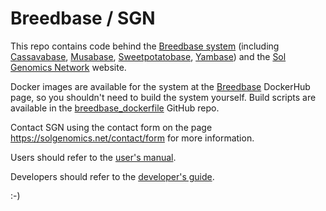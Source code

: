 Breedbase / SGN
===============

This repo contains code behind the <a href="https://breedbase.org">Breedbase system</a> (including <a href="https://cassavabase.org/">Cassavabase</a>, <a href="https://musabase.org">Musabase</a>, <a href="https://sweetpotatobase.org">Sweetpotatobase</a>, <a href="https://yambase.org">Yambase</a>) and the <a href="https://solgenomics.net/">Sol Genomics Network</a> website. 

Docker images are available for the system at the <a href="https://hub.docker.com/r/breedbase/breedbase">Breedbase</a> DockerHub page, so you shouldn't need to build the system yourself. Build scripts are available in the <a href="https://github.com/solgenomics/breedbase_dockerfile">breedbase_dockerfile</a> GitHub repo.

Contact SGN using the contact form on the page https://solgenomics.net/contact/form for more information.

Users should refer to the <a href="https://solgenomics.github.io/sgn/">user's manual</a>.

Developers should refer to the <a href="https://github.com/solgenomics/sgn/wiki">developer's guide</a>.


:-)
